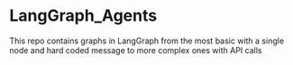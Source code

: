 # LangGraph_Agents
This repo contains graphs in LangGraph from the most basic with a single node and hard coded message to more complex ones with API calls
